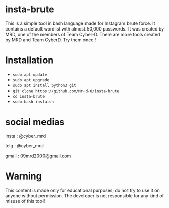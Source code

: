 
# insta-brute
This is a simple tool in bash language made for Instagram brute force. It contains a default wordlist with almost 50,000 passwords. It was created by MRD, one of the members of Team Cyber-D. There are more tools created by MRD and Team CyberD. Try them once !
# Installation
* `sudo apt update`
* `sudo apt upgrade` 
* `sudo apt install python3 git`
* `git clone https://github.com/Mr-d-0/insta-brute`
* `cd insta-brute`
* `sudo bash insta.sh`
  <img align="center" scr="assets/Screenshot.png">
# social medias
 insta : @cyber_mrd
 
 telg : @cyber_mrd

 gmail : 09mrd2000@gmail.com

 # Warning
 This content is made only for educational purposes; do not try to use it on anyone without permission. The developer is not responsible for any kind of misuse of this tool!
